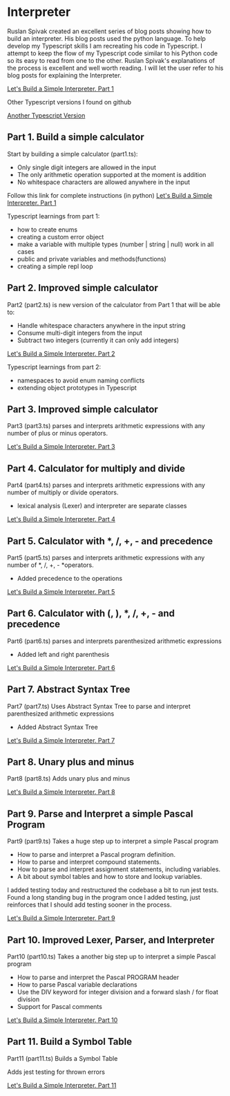 # Interpreter

Ruslan Spivak created an excellent series of blog posts showing how to build an interpreter. His blog posts used the python language. To help develop my Typescript skills I am recreating his code in Typescript. I attempt to keep the flow of my Typescript code similar to his Python code so its easy to read from one to the other.
Ruslan Spivak's explanations of the process is excellent and well worth reading. I will let the user refer to his blog posts for explaining the Interpreter.

[Let's Build a Simple Interpreter. Part 1](https://ruslanspivak.com/lsbasi-part1/)

Other Typescript versions I found on github

[Another Typescript Version](https://github.com/shiftonetothree/interpreter)

## Part 1. Build a simple calculator

Start by building a simple calculator (part1.ts):

- Only single digit integers are allowed in the input
- The only arithmetic operation supported at the moment is addition
- No whitespace characters are allowed anywhere in the input

Follow this link for complete instructions (in python)
[Let's Build a Simple Interpreter. Part 1](https://ruslanspivak.com/lsbasi-part1/)

Typescript learnings from part 1:

- how to create enums
- creating a custom error object
- make a variable with multiple types (number | string | null) work in all cases
- public and private variables and methods(functions)
- creating a simple repl loop

## Part 2. Improved simple calculator

Part2 (part2.ts) is new version of the calculator from Part 1 that will be able to:

- Handle whitespace characters anywhere in the input string
- Consume multi-digit integers from the input
- Subtract two integers (currently it can only add integers)

[Let's Build a Simple Interpreter. Part 2](https://ruslanspivak.com/lsbasi-part2/)

Typescript learnings from part 2:

- namespaces to avoid enum naming conflicts
- extending object prototypes in Typescript

## Part 3. Improved simple calculator

Part3 (part3.ts) parses and interprets arithmetic expressions with any number of plus or minus operators.

[Let's Build a Simple Interpreter. Part 3](https://ruslanspivak.com/lsbasi-part3/)

## Part 4. Calculator for multiply and divide

Part4 (part4.ts) parses and interprets arithmetic expressions with any number of multiply or divide operators.

- lexical analysis (Lexer) and interpreter are separate classes

[Let's Build a Simple Interpreter. Part 4](https://ruslanspivak.com/lsbasi-part4/)

## Part 5. Calculator with \*, /, +, - and precedence

Part5 (part5.ts) parses and interprets arithmetic expressions with any number of *, /, +, - *operators.

- Added precedence to the operations

[Let's Build a Simple Interpreter. Part 5](https://ruslanspivak.com/lsbasi-part5/)

## Part 6. Calculator with (, ), \*, /, +, - and precedence

Part6 (part6.ts) parses and interprets parenthesized arithmetic expressions

- Added left and right parenthesis

[Let's Build a Simple Interpreter. Part 6](https://ruslanspivak.com/lsbasi-part6/)

## Part 7. Abstract Syntax Tree

Part7 (part7.ts) Uses Abstract Syntax Tree to parse and interpret parenthesized arithmetic expressions

- Added Abstract Syntax Tree

[Let's Build a Simple Interpreter. Part 7](https://ruslanspivak.com/lsbasi-part7/)

## Part 8. Unary plus and minus

Part8 (part8.ts) Adds unary plus and minus

[Let's Build a Simple Interpreter. Part 8](https://ruslanspivak.com/lsbasi-part8/)

## Part 9. Parse and Interpret a simple Pascal Program

Part9 (part9.ts) Takes a huge step up to interpret a simple Pascal program

- How to parse and interpret a Pascal program definition.
- How to parse and interpret compound statements.
- How to parse and interpret assignment statements, including variables.
- A bit about symbol tables and how to store and lookup variables.

I added testing today and restructured the codebase a bit to run jest tests.
Found a long standing bug in the program once I added testing, just reinforces that
I should add testing sooner in the process.

[Let's Build a Simple Interpreter. Part 9](https://ruslanspivak.com/lsbasi-part9/)

## Part 10. Improved Lexer, Parser, and Interpreter

Part10 (part10.ts) Takes a another big step up to interpret a simple Pascal program

- How to parse and interpret the Pascal PROGRAM header
- How to parse Pascal variable declarations
- Use the DIV keyword for integer division and a forward slash / for float division
- Support for Pascal comments

[Let's Build a Simple Interpreter. Part 10](https://ruslanspivak.com/lsbasi-part10/)

## Part 11. Build a Symbol Table

Part11 (part11.ts) Builds a Symbol Table

Adds jest testing for thrown errors

[Let's Build a Simple Interpreter. Part 11](https://ruslanspivak.com/lsbasi-part11/)
